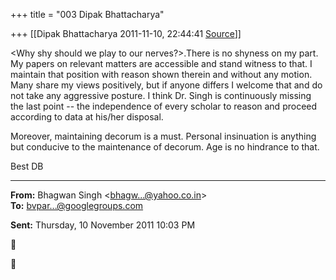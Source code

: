 +++
title = "003 Dipak Bhattacharya"

+++
[[Dipak Bhattacharya	2011-11-10, 22:44:41 [Source](https://groups.google.com/g/bvparishat/c/RFNIwfFYGOI)]]



  

\<Why shy should we play to our nerves?>.There is no shyness on my part. My papers on relevant matters are accessible and stand witness to that. I maintain that position with reason shown therein and without any motion. Many share my views positively, but if anyone differs I welcome that and do not take any aggressive posture. I think Dr. Singh is continuously missing the last point -- the independence of every scholar to reason and proceed according to data at his/her disposal.  

Moreover, maintaining decorum is a must. Personal insinuation is anything but conducive to the maintenance of decorum. Age is no hindrance to that.  

Best DB  

------------------------------------------------------------------------

**From:** Bhagwan Singh \<[bhagw...@yahoo.co.in]()\>  
**To:** [bvpar...@googlegroups.com]()  

**Sent:** Thursday, 10 November 2011 10:03 PM





